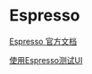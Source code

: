 # Espresso

[Espresso 官方文档](https://testerhome.com/wiki/espresso)

[使用Espresso测试UI](http://www.tastones.com/stackoverflow/android/testing-ui-with-espresso/group_a_collection_of_test_classes_in_a_test_suite/)
